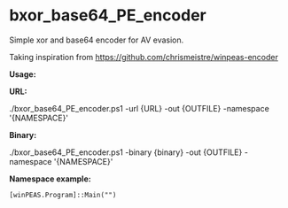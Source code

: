 # bxor_base64_PE_encoder

Simple xor and base64 encoder for AV evasion.

Taking inspiration from https://github.com/chrismeistre/winpeas-encoder

**Usage:**

**URL:**

./bxor_base64_PE_encoder.ps1 -url {URL} -out {OUTFILE} -namespace '{NAMESPACE}'

**Binary:**

./bxor_base64_PE_encoder.ps1 -binary {binary} -out {OUTFILE} -namespace '{NAMESPACE}'

**Namespace example:** 

```
[winPEAS.Program]::Main("")
```
